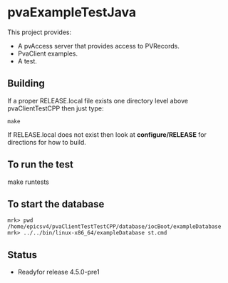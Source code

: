 pvaExampleTestJava
============

This project provides:

* A pvAccess server that provides access to PVRecords.
* PvaClient examples.
* A test.


Building
--------

If a proper RELEASE.local file exists one directory level above pvaClientTestCPP
then just type:

    make

If RELEASE.local does not exist then look at <b>configure/RELEASE</b>
for directions for how to build.

To run the test
---------------

make runtests

To start the database
------------

    mrk> pwd
    /home/epicsv4/pvaClientTestTestCPP/database/iocBoot/exampleDatabase
    mrk> ../../bin/linux-x86_64/exampleDatabase st.cmd 

Status
------

* Readyfor release 4.5.0-pre1


